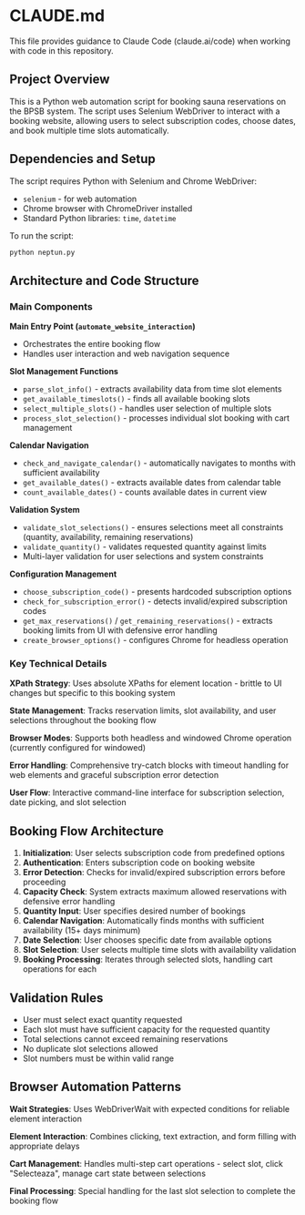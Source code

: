 # CLAUDE.md

This file provides guidance to Claude Code (claude.ai/code) when working with code in this repository.

## Project Overview

This is a Python web automation script for booking sauna reservations on the BPSB system. The script uses Selenium WebDriver to interact with a booking website, allowing users to select subscription codes, choose dates, and book multiple time slots automatically.

## Dependencies and Setup

The script requires Python with Selenium and Chrome WebDriver:
- `selenium` - for web automation
- Chrome browser with ChromeDriver installed
- Standard Python libraries: `time`, `datetime`

To run the script:
```bash
python neptun.py
```

## Architecture and Code Structure

### Main Components

**Main Entry Point (`automate_website_interaction`)**
- Orchestrates the entire booking flow
- Handles user interaction and web navigation sequence

**Slot Management Functions**
- `parse_slot_info()` - extracts availability data from time slot elements  
- `get_available_timeslots()` - finds all available booking slots
- `select_multiple_slots()` - handles user selection of multiple slots
- `process_slot_selection()` - processes individual slot booking with cart management

**Calendar Navigation**
- `check_and_navigate_calendar()` - automatically navigates to months with sufficient availability
- `get_available_dates()` - extracts available dates from calendar table
- `count_available_dates()` - counts available dates in current view

**Validation System**
- `validate_slot_selections()` - ensures selections meet all constraints (quantity, availability, remaining reservations)
- `validate_quantity()` - validates requested quantity against limits
- Multi-layer validation for user selections and system constraints

**Configuration Management**
- `choose_subscription_code()` - presents hardcoded subscription options
- `check_for_subscription_error()` - detects invalid/expired subscription codes
- `get_max_reservations()` / `get_remaining_reservations()` - extracts booking limits from UI with defensive error handling
- `create_browser_options()` - configures Chrome for headless operation

### Key Technical Details

**XPath Strategy**: Uses absolute XPaths for element location - brittle to UI changes but specific to this booking system

**State Management**: Tracks reservation limits, slot availability, and user selections throughout the booking flow

**Browser Modes**: Supports both headless and windowed Chrome operation (currently configured for windowed)

**Error Handling**: Comprehensive try-catch blocks with timeout handling for web elements and graceful subscription error detection

**User Flow**: Interactive command-line interface for subscription selection, date picking, and slot selection

## Booking Flow Architecture

1. **Initialization**: User selects subscription code from predefined options
2. **Authentication**: Enters subscription code on booking website  
3. **Error Detection**: Checks for invalid/expired subscription errors before proceeding
4. **Capacity Check**: System extracts maximum allowed reservations with defensive error handling
4. **Quantity Input**: User specifies desired number of bookings
5. **Calendar Navigation**: Automatically finds months with sufficient availability (15+ days minimum)
6. **Date Selection**: User chooses specific date from available options
7. **Slot Selection**: User selects multiple time slots with availability validation
8. **Booking Processing**: Iterates through selected slots, handling cart operations for each

## Validation Rules

- User must select exact quantity requested
- Each slot must have sufficient capacity for the requested quantity  
- Total selections cannot exceed remaining reservations
- No duplicate slot selections allowed
- Slot numbers must be within valid range

## Browser Automation Patterns

**Wait Strategies**: Uses WebDriverWait with expected conditions for reliable element interaction

**Element Interaction**: Combines clicking, text extraction, and form filling with appropriate delays

**Cart Management**: Handles multi-step cart operations - select slot, click "Selecteaza", manage cart state between selections

**Final Processing**: Special handling for the last slot selection to complete the booking flow